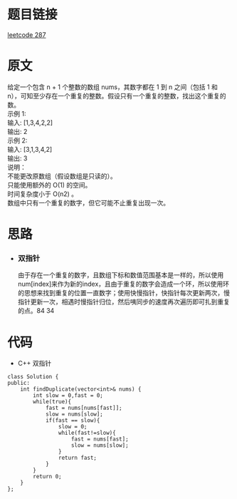 # 题目链接
[leetcode 287](https://leetcode-cn.com/problems/find-the-duplicate-number/)

# 原文
给定一个包含 n + 1 个整数的数组 nums，其数字都在 1 到 n 之间（包括 1 和 n），可知至少存在一个重复的整数。假设只有一个重复的整数，找出这个重复的数。  
示例 1:  
输入: [1,3,4,2,2]  
输出: 2  
示例 2:  
输入: [3,1,3,4,2]  
输出: 3   
说明：  
不能更改原数组（假设数组是只读的）。  
只能使用额外的 O(1) 的空间。  
时间复杂度小于 O(n2) 。   
数组中只有一个重复的数字，但它可能不止重复出现一次。

# 思路
- ### **双指针**
  由于存在一个重复的数字，且数组下标和数值范围基本是一样的，所以使用num[index]来作为新的index，且由于重复的数字会造成一个环，所以使用环的思想来找到重复的位置一直数字；使用快慢指针，快指针每次更新两次，慢指针更新一次，相遇时慢指针归位，然后咦同步的速度再次遍历即可扎到重复的点。84 34  

# 代码
- C++ 双指针
```
class Solution {
public:
    int findDuplicate(vector<int>& nums) {
        int slow = 0,fast = 0;
        while(true){
            fast = nums[nums[fast]];
            slow = nums[slow];
            if(fast == slow){
                slow = 0;
                while(fast!=slow){
                    fast = nums[fast];
                    slow = nums[slow];
                }
                return fast;
            }
        }
        return 0;
    }
};
```